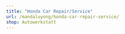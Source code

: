 ```yaml
---
title: "Honda Car Repair/Service"
url: /mandaluyong/honda-car-repair-service/
shop: Autowerkstatt
---
```

